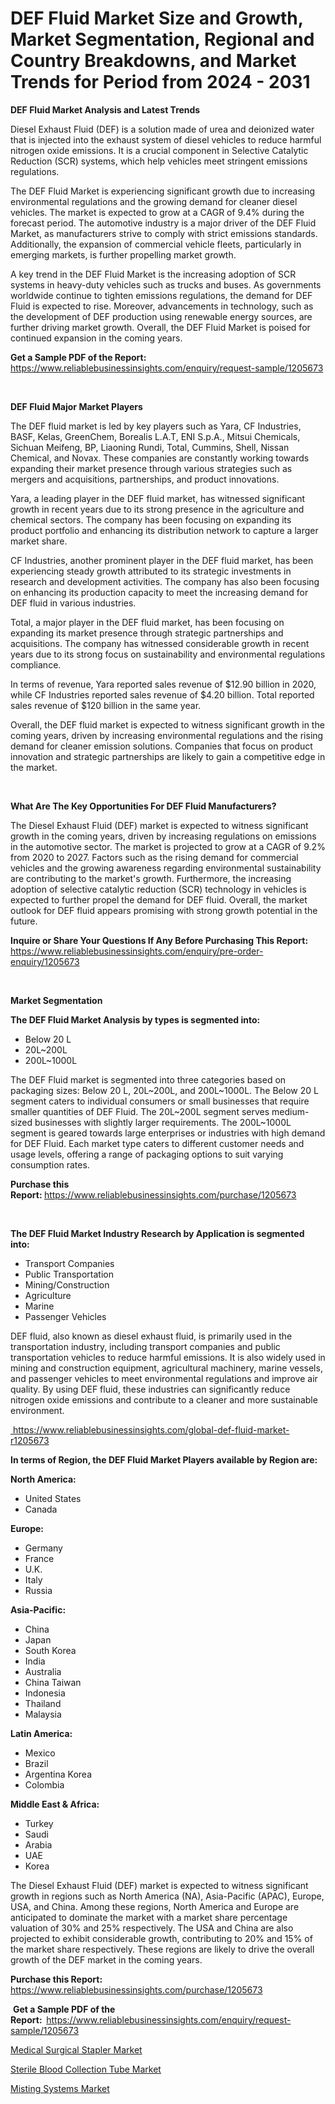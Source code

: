 <p><h1>DEF Fluid Market Size and Growth, Market Segmentation, Regional and Country Breakdowns, and Market Trends for Period from 2024 -  2031</h1></p><p><strong>DEF Fluid Market Analysis and Latest Trends</strong></p>
<p><p>Diesel Exhaust Fluid (DEF) is a solution made of urea and deionized water that is injected into the exhaust system of diesel vehicles to reduce harmful nitrogen oxide emissions. It is a crucial component in Selective Catalytic Reduction (SCR) systems, which help vehicles meet stringent emissions regulations.</p><p>The DEF Fluid Market is experiencing significant growth due to increasing environmental regulations and the growing demand for cleaner diesel vehicles. The market is expected to grow at a CAGR of 9.4% during the forecast period. The automotive industry is a major driver of the DEF Fluid Market, as manufacturers strive to comply with strict emissions standards. Additionally, the expansion of commercial vehicle fleets, particularly in emerging markets, is further propelling market growth.</p><p>A key trend in the DEF Fluid Market is the increasing adoption of SCR systems in heavy-duty vehicles such as trucks and buses. As governments worldwide continue to tighten emissions regulations, the demand for DEF Fluid is expected to rise. Moreover, advancements in technology, such as the development of DEF production using renewable energy sources, are further driving market growth. Overall, the DEF Fluid Market is poised for continued expansion in the coming years.</p></p>
<p><strong>Get a Sample PDF of the Report:&nbsp;</strong> <a href="https://www.reliablebusinessinsights.com/enquiry/request-sample/1205673">https://www.reliablebusinessinsights.com/enquiry/request-sample/1205673</a></p>
<p>&nbsp;</p>
<p><strong>DEF Fluid Major Market Players</strong></p>
<p><p>The DEF fluid market is led by key players such as Yara, CF Industries, BASF, Kelas, GreenChem, Borealis L.A.T, ENI S.p.A., Mitsui Chemicals, Sichuan Meifeng, BP, Liaoning Rundi, Total, Cummins, Shell, Nissan Chemical, and Novax. These companies are constantly working towards expanding their market presence through various strategies such as mergers and acquisitions, partnerships, and product innovations.</p><p>Yara, a leading player in the DEF fluid market, has witnessed significant growth in recent years due to its strong presence in the agriculture and chemical sectors. The company has been focusing on expanding its product portfolio and enhancing its distribution network to capture a larger market share.</p><p>CF Industries, another prominent player in the DEF fluid market, has been experiencing steady growth attributed to its strategic investments in research and development activities. The company has also been focusing on enhancing its production capacity to meet the increasing demand for DEF fluid in various industries.</p><p>Total, a major player in the DEF fluid market, has been focusing on expanding its market presence through strategic partnerships and acquisitions. The company has witnessed considerable growth in recent years due to its strong focus on sustainability and environmental regulations compliance.</p><p>In terms of revenue, Yara reported sales revenue of $12.90 billion in 2020, while CF Industries reported sales revenue of $4.20 billion. Total reported sales revenue of $120 billion in the same year.</p><p>Overall, the DEF fluid market is expected to witness significant growth in the coming years, driven by increasing environmental regulations and the rising demand for cleaner emission solutions. Companies that focus on product innovation and strategic partnerships are likely to gain a competitive edge in the market.</p></p>
<p>&nbsp;</p>
<p><strong>What Are The Key Opportunities For DEF Fluid Manufacturers?</strong></p>
<p><p>The Diesel Exhaust Fluid (DEF) market is expected to witness significant growth in the coming years, driven by increasing regulations on emissions in the automotive sector. The market is projected to grow at a CAGR of 9.2% from 2020 to 2027. Factors such as the rising demand for commercial vehicles and the growing awareness regarding environmental sustainability are contributing to the market's growth. Furthermore, the increasing adoption of selective catalytic reduction (SCR) technology in vehicles is expected to further propel the demand for DEF fluid. Overall, the market outlook for DEF fluid appears promising with strong growth potential in the future.</p></p>
<p><strong>Inquire or Share Your Questions If Any Before Purchasing This Report:</strong> <a href="https://www.reliablebusinessinsights.com/enquiry/pre-order-enquiry/1205673">https://www.reliablebusinessinsights.com/enquiry/pre-order-enquiry/1205673</a></p>
<p>&nbsp;</p>
<p><strong>Market Segmentation</strong></p>
<p><strong>The DEF Fluid Market Analysis by types is segmented into:</strong></p>
<p><ul><li>Below 20 L</li><li>20L~200L</li><li>200L~1000L</li></ul></p>
<p><p>The DEF Fluid market is segmented into three categories based on packaging sizes: Below 20 L, 20L~200L, and 200L~1000L. The Below 20 L segment caters to individual consumers or small businesses that require smaller quantities of DEF Fluid. The 20L~200L segment serves medium-sized businesses with slightly larger requirements. The 200L~1000L segment is geared towards large enterprises or industries with high demand for DEF Fluid. Each market type caters to different customer needs and usage levels, offering a range of packaging options to suit varying consumption rates.</p></p>
<p><strong>Purchase this Report:&nbsp;</strong><a href="https://www.reliablebusinessinsights.com/purchase/1205673">https://www.reliablebusinessinsights.com/purchase/1205673</a></p>
<p>&nbsp;</p>
<p><strong>The DEF Fluid Market Industry Research by Application is segmented into:</strong></p>
<p><ul><li>Transport Companies</li><li>Public Transportation</li><li>Mining/Construction</li><li>Agriculture</li><li>Marine</li><li>Passenger Vehicles</li></ul></p>
<p><p>DEF fluid, also known as diesel exhaust fluid, is primarily used in the transportation industry, including transport companies and public transportation vehicles to reduce harmful emissions. It is also widely used in mining and construction equipment, agricultural machinery, marine vessels, and passenger vehicles to meet environmental regulations and improve air quality. By using DEF fluid, these industries can significantly reduce nitrogen oxide emissions and contribute to a cleaner and more sustainable environment.</p></p>
<p><a href="https://www.reliablebusinessinsights.com/global-def-fluid-market-r1205673">&nbsp;https://www.reliablebusinessinsights.com/global-def-fluid-market-r1205673</a></p>
<p><strong>In terms of Region, the DEF Fluid Market Players available by Region are:</strong></p>
<p>
    <p> <strong> North America: </strong>
        <ul>
            <li>United States</li>
            <li>Canada</li>
        </ul>
        </p> 
    <p> <strong> Europe: </strong>
        <ul>
            <li>Germany</li>
            <li>France</li>
            <li>U.K.</li>
            <li>Italy</li>
            <li>Russia</li>
        </ul>
        </p> 
    <p> <strong> Asia-Pacific: </strong>
        <ul>
            <li>China</li>
            <li>Japan</li>
            <li>South Korea</li>
            <li>India</li>
            <li>Australia</li>
            <li>China Taiwan</li>
            <li>Indonesia</li>
            <li>Thailand</li>
            <li>Malaysia</li>
        </ul>
        </p> 
    <p> <strong> Latin America: </strong>
        <ul>
            <li>Mexico</li>
            <li>Brazil</li>
            <li>Argentina Korea</li>
            <li>Colombia</li>
        </ul>
        </p> 
    <p> <strong> Middle East & Africa: </strong>
        <ul>
            <li>Turkey</li>
            <li>Saudi</li>
            <li>Arabia</li>
            <li>UAE</li>
            <li>Korea</li>
        </ul>
    </p>
    </p>
<p><p>The Diesel Exhaust Fluid (DEF) market is expected to witness significant growth in regions such as North America (NA), Asia-Pacific (APAC), Europe, USA, and China. Among these regions, North America and Europe are anticipated to dominate the market with a market share percentage valuation of 30% and 25% respectively. The USA and China are also projected to exhibit considerable growth, contributing to 20% and 15% of the market share respectively. These regions are likely to drive the overall growth of the DEF market in the coming years.</p></p>
<p><strong>Purchase this Report: </strong><a href="https://www.reliablebusinessinsights.com/purchase/1205673">https://www.reliablebusinessinsights.com/purchase/1205673</a></p>
<p>&nbsp;<strong>Get a Sample PDF of the Report:&nbsp;&nbsp;</strong><a href="https://www.reliablebusinessinsights.com/enquiry/request-sample/1205673">https://www.reliablebusinessinsights.com/enquiry/request-sample/1205673</a></p>
<p><strong></strong></p>
<p><p><a href="https://view.publitas.com/reportprime-1/medical-surgical-stapler-market-size-growth-and-industry-analysis-by-market-segmentation-and-regional-insights-and-forecast-to-2031/">Medical Surgical Stapler Market</a></p><p><a href="https://view.publitas.com/reportprime-1/analyzing-sterile-blood-collection-tube-market-dynamics-and-growth-drivers-and-forecasted-for-period-from-2024-to-2031/">Sterile Blood Collection Tube Market</a></p><p><a href="https://github.com/YashRP12/Market-Research-Report-List-5/blob/main/misting-systems-market.md">Misting Systems Market</a></p></p>